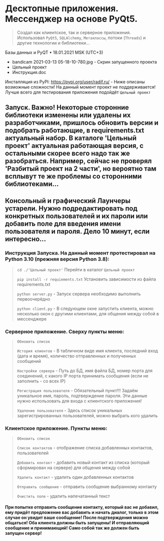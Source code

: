 # Десктопные приложения. Мессенджер на основе PyQt5. 

> Создал как клиентское, так и серверное приложения. Использовал `PyQt5`, `SQLAlchemy`, `Метаклассы`, потоки (`Threads`) и другие технологии и библиотеки...

Базы данных и PyQT • 18.01.2021 MSK (UTC+3)

- bandicam 2021-03-13 05-18-10-780.jpg - Скрин запущенного проекта
- Цельный проект
- Инструкция.doc

Инсталляция из PyPI: https://pypi.org/user/radif.ru/ - Ниже описаны возможные сложности! На данный момент проект не поддерживается! Лучше всего для тестирования приложения подойдёт `Цельный проект`

## Запуск. Важно! Некоторые сторонние библиотеки изменены или удалены их разработчиками, пришлось обновить версии и подобрать работающие, в requirements.txt актуальный набор. В каталоге 'Цельный проект' актуальная работающая версия, с остальными скорее всего надо так же разобраться. Например, сейчас не проверял 'Разбитый проект на 2 части', но вероятно там всплывут те же проблемы со сторонними библиотеками...
## Консольный и графический Лаунчеры устарели. Нужно подредактировать под конкретных пользователей и их пароли или добавить поле для введения имени пользователя и пароля. Дело 10 минут, если интересно...

### Инструкция Запуска. На данный момент протестировал на Python 3.10 (прежняя версия Python 3.8):

> `cd ./'Цельный проект'` Перейти в каталог `Цельный проект`
> 
> `pip install -r requiements.txt` Установить зависимости из файла requirements.txt
> 
> `python server.py` - Запуск сервера необходимо выполнить первоочерёдно
> 
> `python client.py` - В следующем окне запустить клиента, можно несколько окон с другими клиентами, для общения между собой в мессенджере

### Серверное приложение. Сверху пункты меню:

> `Обновить список`
> 
> `История клиентов` - В табличном виде имя клиента, последний вход (дата и время), количество отправленных и полученных сообщений
> 
> `Настройки сервера` - Путь до БД, имя файла БД, номер порта для соединений, с какого IP порта принимать сообщения (если не заполнить - со всех IP)
> 
> `Регистрация пользователя` - Обязательный пункт!!! Задаём уникальное имя, пароль, подтверждение пароля. Эти данные нужно использовать для входа с клиентского приложения!
> 
> `Удаление пользователя` - Здесь список уникальных зарегистрированных пользователей, можно выбрать кого удалить

### Клиентское приложение. Пункты меню:

> `Обновить список`
> 
> `Список контактов` - отображение списка добавленных контактов, пользователей
> 
> `Добавить контакт` - добавить новый контакт из списка (который сформирован на сервере) для общения между собой
> 
> `Удалить контакт` - удалить один добавленных контактов
> 
> `Отправить сообщение` - отправить сообщение выбранному контакту
> 
> `Очистить поле` - удалить напечатанный текст

#### При попытке отправить сообщение контакту, который вас не добавил, ему придёт предложение вас добавить и начать диалог, только в этом случае он увидит ваше сообщение! После подтверждения можно общаться! Оба клиента должны быть запущены! И отправляющий сообщение и принимающий! Само собой так же должен быть запущен сервер!
